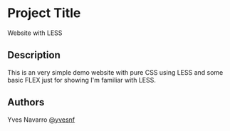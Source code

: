 # Project Title

Website with LESS

## Description

This is an very simple demo website with pure CSS using LESS and some basic FLEX just for showing I'm familiar with LESS.

## Authors

Yves Navarro 
[@yvesnf](https://twitter.com/yvesnf)